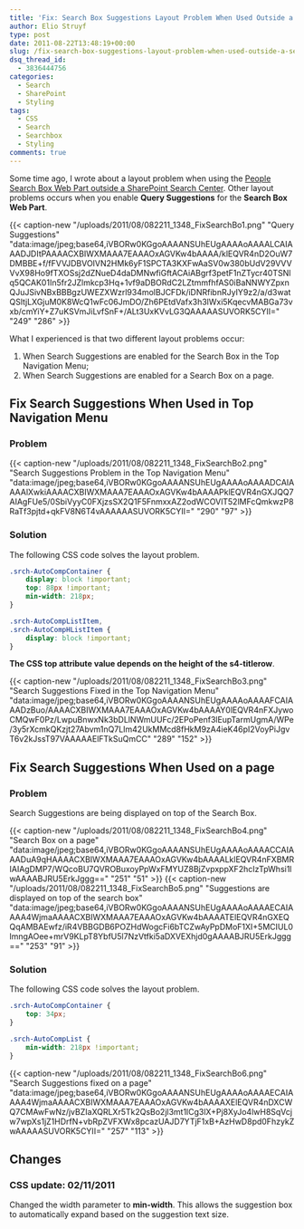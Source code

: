 ```yaml
---
title: 'Fix: Search Box Suggestions Layout Problem When Used Outside a Search Center'
author: Elio Struyf
type: post
date: 2011-08-22T13:48:19+00:00
slug: /fix-search-box-suggestions-layout-problem-when-used-outside-a-search-center/
dsq_thread_id:
  - 3836444756
categories:
  - Search
  - SharePoint
  - Styling
tags:
  - CSS
  - Search
  - Searchbox
  - Styling
comments: true
---
```


Some time ago, I wrote about a layout problem when using the [People Search Box Web Part outside a SharePoint Search Center](https://www.eliostruyf.com/fix-people-search-box-has-layout-problems-when-used-outside-a-search-center/). Other layout problems occurs when you enable **Query Suggestions** for the **Search Box Web Part**.

{{< caption-new "/uploads/2011/08/082211_1348_FixSearchBo1.png" "Query Suggestions"  "data:image/jpeg;base64,iVBORw0KGgoAAAANSUhEUgAAAAoAAAALCAIAAADJDItPAAAACXBIWXMAAA7EAAAOxAGVKw4bAAAA/klEQVR4nD2OuW7DMBBE+f/fFVVJDBVOIVN2HMk6yF1SPCTA3KXFwAaSV0w380bUdV29VVVVvX98Ho9fTXOSsj2dZNueD4daDMNwfiGftACAiABgrf3petF1nZTycr40TSNlq5QCAK01In5fr2JZlmkcp3Hq+1vf9aDBORdC2LZtmmfhfAS0iBaNNWYZpxnQJuJSivNBxBBBgzUWEZXWzrl934molBJCFDk/iDNRfibnRJyIY9z2/a/d3watQSltjLXGjuM0K8WcQ1wFc06JmDO/Zh6PEtdVafx3h3lWxi5KqecvMABGa73vxb/cmYiY+Z7uKSVmJiLvfSnF+/ALt3UxKVvLG3QAAAAASUVORK5CYII=" "249" "286" >}}

What I experienced is that two different layout problems occur:

1.  When Search Suggestions are enabled for the Search Box in the Top Navigation Menu;
2.  When Search Suggestions are enabled for a Search Box on a page.

## Fix Search Suggestions When Used in Top Navigation Menu

### Problem

{{< caption-new "/uploads/2011/08/082211_1348_FixSearchBo2.png" "Search Suggestions Problem in the Top Navigation Menu"  "data:image/jpeg;base64,iVBORw0KGgoAAAANSUhEUgAAAAoAAAADCAIAAAAlXwkiAAAACXBIWXMAAA7EAAAOxAGVKw4bAAAAPklEQVR4nGXJQQ7AIAgFUe5/0SbiVyyC0FXjzsSX2Q1F5FnmxxAZ2odWCOVlT52lMFcQmkwzP8RaTf3pjtd+qkFV8N6T4vAAAAAASUVORK5CYII=" "290" "97" >}}

### Solution

The following CSS code solves the layout problem.


```css
.srch-AutoCompContainer {
	display: block !important;
	top: 88px !important;
	min-width: 218px;
}

.srch-AutoCompListItem,
.srch-AutoCompHListItem {
	display: block !important;
}
```


**The CSS top attribute value depends on the height of the s4-titlerow**.

{{< caption-new "/uploads/2011/08/082211_1348_FixSearchBo3.png" "Search Suggestions Fixed in the Top Navigation Menu"  "data:image/jpeg;base64,iVBORw0KGgoAAAANSUhEUgAAAAoAAAAFCAIAAADzBuo/AAAACXBIWXMAAA7EAAAOxAGVKw4bAAAAY0lEQVR4nFXJywoCMQwF0Pz/LwpuBnwxNk3bDLlNWmUUFc/2EPoPenf3lEupTarmUgmA/WPe/3y5rXcmkQKzjt27Abvm1nQ7LIm42UkMMcd8fHkM9zA4ieK46pI2VoyPiJgvT6v2kJssT97VAAAAAElFTkSuQmCC" "289" "152" >}}

## Fix Search Suggestions When Used on a page

### Problem

Search Suggestions are being displayed on top of the Search Box.

{{< caption-new "/uploads/2011/08/082211_1348_FixSearchBo4.png" "Search Box on a page"  "data:image/jpeg;base64,iVBORw0KGgoAAAANSUhEUgAAAAoAAAACCAIAAADuA9qHAAAACXBIWXMAAA7EAAAOxAGVKw4bAAAALklEQVR4nFXBMRIAIAgDMP7/WQcoBU7QVROBuxoyPpWxFMYUZ8BjZvpxppXF2hcIzTpWhsi1lwAAAABJRU5ErkJggg==" "251" "51" >}}
{{< caption-new "/uploads/2011/08/082211_1348_FixSearchBo5.png" "Suggestions are displayed on top of the search box"  "data:image/jpeg;base64,iVBORw0KGgoAAAANSUhEUgAAAAoAAAAECAIAAAA4WjmaAAAACXBIWXMAAA7EAAAOxAGVKw4bAAAATElEQVR4nGXEQQqAMBAEwfz/iR4VBBGDB6POZHdWogcFi6bTCZwAyPpDMoF1XI+5MCIUL0lmngAOee+mrV9KLpT8YbfU5l7NzVtfki5aDXVEXhjd0gAAAABJRU5ErkJggg==" "253" "91" >}}

### Solution

The following CSS code solves the layout problem.


```css
.srch-AutoCompContainer {
    top: 34px;
}

.srch-AutoCompList {
    min-width: 218px !important;
}
```


{{< caption-new "/uploads/2011/08/082211_1348_FixSearchBo6.png" "Search Suggestions fixed on a page"  "data:image/jpeg;base64,iVBORw0KGgoAAAANSUhEUgAAAAoAAAAECAIAAAA4WjmaAAAACXBIWXMAAA7EAAAOxAGVKw4bAAAAXElEQVR4nDXCWQ7CMAwFwNz/jvBZIaXQRLXr5Tk2QsBo2jl3mt1lCg3lX+Pj8XyJo4lwH8SqVcjw7wpXs1jZ1HDrfN+vbRpZVFXWx8pcazUAJD7YTjF1xB+AzHwD8pd0FhzykZwAAAAASUVORK5CYII=" "257" "113" >}}

## Changes

### CSS update: 02/11/2011

Changed the width parameter to **min-width**. This allows the suggestion box to automatically expand based on the suggestion text size.